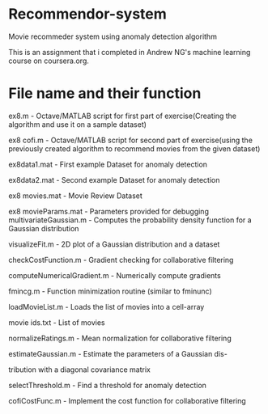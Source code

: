 # Recommendor-system
Movie recommeder system using anomaly detection algorithm

This is an assignment that i completed in Andrew NG's machine learning course on coursera.org.

# File name and their function
ex8.m - Octave/MATLAB script for first part of exercise(Creating the algorithm and use it on a sample dataset)

ex8 cofi.m - Octave/MATLAB script for second part of exercise(using the previously created algorithm to recommend movies from the given dataset)

ex8data1.mat - First example Dataset for anomaly detection

ex8data2.mat - Second example Dataset for anomaly detection

ex8 movies.mat - Movie Review Dataset

ex8 movieParams.mat - Parameters provided for debugging
multivariateGaussian.m - Computes the probability density function
for a Gaussian distribution

visualizeFit.m - 2D plot of a Gaussian distribution and a dataset

checkCostFunction.m - Gradient checking for collaborative filtering

computeNumericalGradient.m - Numerically compute gradients

fmincg.m - Function minimization routine (similar to fminunc)

loadMovieList.m - Loads the list of movies into a cell-array

movie ids.txt - List of movies

normalizeRatings.m - Mean normalization for collaborative filtering

estimateGaussian.m - Estimate the parameters of a Gaussian dis-

tribution with a diagonal covariance matrix

selectThreshold.m - Find a threshold for anomaly detection

cofiCostFunc.m - Implement the cost function for collaborative filtering
